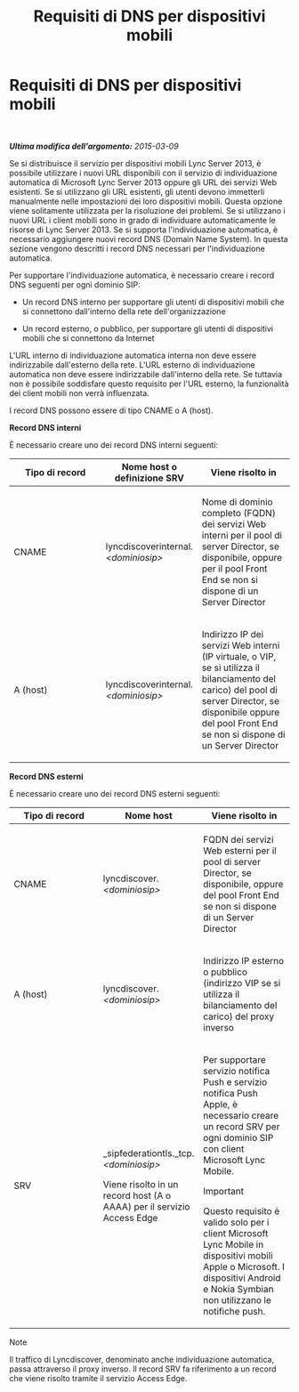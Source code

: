 ﻿---
title: Requisiti di DNS per dispositivi mobili
TOCTitle: Requisiti di DNS per dispositivi mobili
ms:assetid: df6962bc-2a16-440e-a333-022ebd14f957
ms:mtpsurl: https://technet.microsoft.com/it-it/library/Hh690040(v=OCS.15)
ms:contentKeyID: 49302203
ms.date: 08/24/2015
mtps_version: v=OCS.15
ms.translationtype: HT
---

# Requisiti di DNS per dispositivi mobili

 

_**Ultima modifica dell'argomento:** 2015-03-09_

Se si distribuisce il servizio per dispositivi mobili Lync Server 2013, è possibile utilizzare i nuovi URL disponibili con il servizio di individuazione automatica di Microsoft Lync Server 2013 oppure gli URL dei servizi Web esistenti. Se si utilizzano gli URL esistenti, gli utenti devono immetterli manualmente nelle impostazioni dei loro dispositivi mobili. Questa opzione viene solitamente utilizzata per la risoluzione dei problemi. Se si utilizzano i nuovi URL i client mobili sono in grado di individuare automaticamente le risorse di Lync Server 2013. Se si supporta l'individuazione automatica, è necessario aggiungere nuovi record DNS (Domain Name System). In questa sezione vengono descritti i record DNS necessari per l'individuazione automatica.

Per supportare l'individuazione automatica, è necessario creare i record DNS seguenti per ogni dominio SIP:

  - Un record DNS interno per supportare gli utenti di dispositivi mobili che si connettono dall'interno della rete dell'organizzazione

  - Un record esterno, o pubblico, per supportare gli utenti di dispositivi mobili che si connettono da Internet

L'URL interno di individuazione automatica interna non deve essere indirizzabile dall'esterno della rete. L'URL esterno di individuazione automatica non deve essere indirizzabile dall'interno della rete. Se tuttavia non è possibile soddisfare questo requisito per l'URL esterno, la funzionalità dei client mobili non verrà influenzata.

I record DNS possono essere di tipo CNAME o A (host).

**Record DNS interni**

È necessario creare uno dei record DNS interni seguenti:


<table>
<colgroup>
<col style="width: 33%" />
<col style="width: 33%" />
<col style="width: 33%" />
</colgroup>
<thead>
<tr class="header">
<th>Tipo di record</th>
<th>Nome host o definizione SRV</th>
<th>Viene risolto in</th>
</tr>
</thead>
<tbody>
<tr class="odd">
<td><p>CNAME</p></td>
<td><p>lyncdiscoverinternal.<em>&lt;dominiosip&gt;</em></p></td>
<td><p>Nome di dominio completo (FQDN) dei servizi Web interni per il pool di server Director, se disponibile, oppure per il pool Front End se non si dispone di un Server Director</p></td>
</tr>
<tr class="even">
<td><p>A (host)</p></td>
<td><p>lyncdiscoverinternal.<em>&lt;dominiosip&gt;</em></p></td>
<td><p>Indirizzo IP dei servizi Web interni (IP virtuale, o VIP, se si utilizza il bilanciamento del carico) del pool di server Director, se disponibile oppure del pool Front End se non si dispone di un Server Director</p></td>
</tr>
</tbody>
</table>


**Record DNS esterni**

È necessario creare uno dei record DNS esterni seguenti:


<table>
<colgroup>
<col style="width: 33%" />
<col style="width: 33%" />
<col style="width: 33%" />
</colgroup>
<thead>
<tr class="header">
<th>Tipo di record</th>
<th>Nome host</th>
<th>Viene risolto in</th>
</tr>
</thead>
<tbody>
<tr class="odd">
<td><p>CNAME</p></td>
<td><p>lyncdiscover. <em>&lt;dominiosip&gt;</em></p></td>
<td><p>FQDN dei servizi Web esterni per il pool di server Director, se disponibile, oppure del pool Front End se non si dispone di un Server Director</p></td>
</tr>
<tr class="even">
<td><p>A (host)</p></td>
<td><p>lyncdiscover. <em>&lt;dominiosip&gt;</em></p></td>
<td><p>Indirizzo IP esterno o pubblico (indirizzo VIP se si utilizza il bilanciamento del carico) del proxy inverso</p></td>
</tr>
<tr class="odd">
<td><p>SRV</p></td>
<td><p>_sipfederationtls._tcp. <em>&lt;dominiosip&gt;</em></p>
<p>Viene risolto in un record host (A o AAAA) per il servizio Access Edge</p></td>
<td><p>Per supportare servizio notifica Push e servizio notifica Push Apple, è necessario creare un record SRV per ogni dominio SIP con client Microsoft Lync Mobile.</p>

> [!IMPORTANT]
> Questo requisito è valido solo per i client Microsoft Lync Mobile in dispositivi mobili Apple o Microsoft. I dispositivi Android e Nokia Symbian non utilizzano le notifiche push.

</td>
</tr>
</tbody>
</table>



> [!NOTE]
> Il traffico di Lyncdiscover, denominato anche individuazione automatica, passa attraverso il proxy inverso. Il record SRV fa riferimento a un record che viene risolto tramite il servizio Access Edge.


